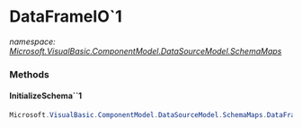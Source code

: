 ﻿# DataFrameIO`1
_namespace: <a href="#" onClick="load('/docs/Microsoft.VisualBasic.ComponentModel.DataSourceModel.SchemaMaps/index.md')">Microsoft.VisualBasic.ComponentModel.DataSourceModel.SchemaMaps</a>_





### Methods

#### InitializeSchema``1
```csharp
Microsoft.VisualBasic.ComponentModel.DataSourceModel.SchemaMaps.DataFrameIO`1.InitializeSchema``1
```



